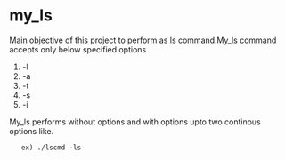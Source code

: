 # my_ls
Main objective of this project to perform as ls command.My_ls command accepts only below specified options
1. -l
2. -a
3. -t
4. -s
5. -i

My_ls performs without options and with options upto two continous options like.
      
       ex) ./lscmd -ls   
